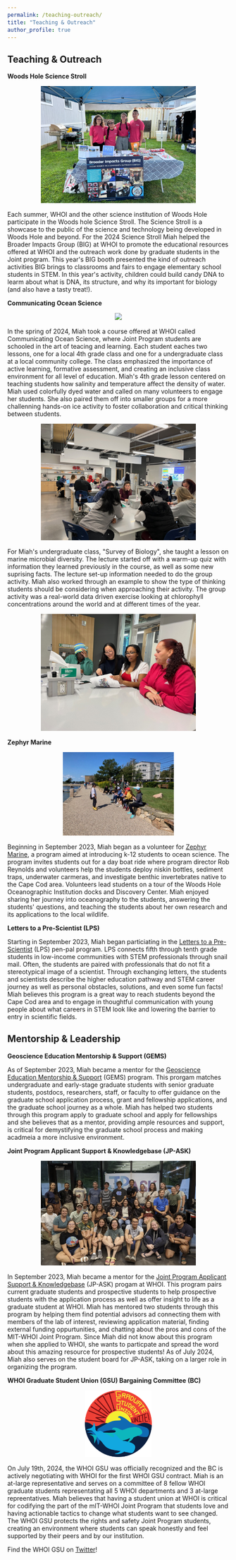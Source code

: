 ```yaml
---
permalink: /teaching-outreach/
title: "Teaching & Outreach"
author_profile: true
---
```

Teaching & Outreach
----------

**Woods Hole Science Stroll**

<center><p align="center" style="max-width:70%;"><img src="../images/IMG_2492.jpg" /></p></center>

Each summer, WHOI and the other science institution of Woods Hole participate in the Woods hole Science Stroll. The Science Stroll is a showcase to the public of the science and technology being developed in Woods Hole and beyond. For the 2024 Science Stroll Miah helped the Broader Impacts Group (BIG) at WHOI to promote the educational resources offered at WHOI and the outreach work done by graduate students in the Joint program. This year's BIG booth presented the kind of outreach activities BIG brings to classrooms and fairs to engage elementary school students in STEM. In this year's activity, children could build candy DNA to learm about what is DNA, its structure, and why its important for biology (and also have a tasty treat!).

**Communicating Ocean Science**

<center><p align="center" style="max-width:50%;"><img src="../images/IMG_1744.jpg" /></p></center>

In the spring of 2024, Miah took a course offered at WHOI called Communicating Ocean Science, where Joint Program students are schooled in the art of teacing and learning. Each student eaches two lessons, one for a local 4th grade class and one for a undergraduate class at a local community college. The class emphasized the importance of active learning, formative assessment, and creating an inclusive class environment for all level of education. Miah's 4th grade lesson centered on teaching students how salinity and temperature affect the density of water. Miah used colorfully dyed water and called on many volunteers to engage her students. She also paired them off into smaller groups for a more challenning hands-on ice activity to foster collaboration and critical thinking between students.

<center><p align="center" style="max-width:70%;"><img src="../images/IMG_5310.JPG" /></p></center>

For Miah's undergraduate class, "Survey of Biology", she taught a lesson on marine microbial diversity. The lecture started off with a warm-up quiz with information they learned previously in the course, as well as some new suprising facts. The lecture set-up information needed to do the group activity. Miah also worked through an example to show the type of thinking students should be considering when approaching their activity. The group activity was a real-world data driven exercise looking at chlorophyll concentrations around the world and at different times of the year. 

<center><p align="center" style="max-width:70%;"><img src="../images/IMG_5331.JPG" /></p></center>

**Zephyr Marine**

<center><p align="center" style="max-width:50%;"><img src="../images/Miah 1.jpeg" /></p></center>

Beginning in September 2023, Miah began as a volunteer for [Zephyr Marine](https://zephyrmarine.com/), a program aimed at introducing k-12 students to ocean science. The program invites students out for a day boat ride where program director Rob Reynolds and volunteers help the students deploy niskin bottles, sediment traps, underwater carmeras, and investigate benthic invertebrates native to the Cape Cod area. Volunteers lead students on a tour of the Woods Hole Oceanographic Institution docks and Discovery Center. Miah enjoyed sharing her journey into oceanography to the students, answering the students' questions, and teaching the students about her own research and its applications to the local wildlife.

**Letters to a Pre-Scientist (LPS)**

Starting in September 2023, Miah began particiating in the [Letters to a Pre-Scientist](https://prescientist.org/) (LPS) pen-pal program. LPS connects fifth through tenth grade students in low-income communities with STEM professionals through snail mail. Often, the students are paired with professionals that do not fit a stereotypical image of a scientist. Through exchanging letters, the students and scientists describe the higher education pathway and STEM career journey as well as personal obstacles, solutions, and even some fun facts! Miah believes this program is a great way to reach students beyond the Cape Cod area and to engage in thoughtful communication with young people about what careers in STEM look like and lowering the barrier to entry in scientific fields. 

Mentorship & Leadership
----------

**Geoscience Education Mentorship & Support (GEMS)**

As of September 2023, Miah became a mentor for the [Geoscience Education Mentorship & Support](https://gems-program.org/) (GEMS) program. This prorgam matches undergraduate and early-stage graduate students with senior graduate students, postdocs, researchers, staff, or faculty to offer guidance on the graduate school application process, grant and fellowship applications, and the graduate school journey as a whole. Miah has helped two students through this program apply to graduate school and apply for fellowships and she believes that as a mentor, providing ample resources and support, is critical for demystifying the graduate school process and making acadmeia a more inclusive environment.

**Joint Program Applicant Support & Knowledgebase (JP-ASK)**

<center><p align="center" style="max-width:70%;"><img src="../images/jp-ask.png" /></p></center>

In September 2023, Miah became a mentor for the [Joint Program Applicant Support & Knowledgebase](https://mit.whoi.edu/admissions/apply/jp-applicant-support-knowledgebase-jp-ask/) (JP-ASK) progam at WHOI. This program pairs current graduate students and prospective students to help prospective students with the application process as well as offer insight to life as a graduate student at WHOI. Miah has mentored two students through this program by helping them find potential advisors ad connecting them with members of the lab of interest, reviewing application material, finding external funding oppurtunities, and chatting about the pros and cons of the MIT-WHOI Joint Program. Since Miah did not know about this program when she applied to WHOI, she wants to particpate and spread the word about this amazing resource for prospective students! As of July 2024, Miah also serves on the student board for JP-ASK, taking on a larger role in organizing the program.

**WHOI Graduate Student Union (GSU) Bargaining Committee (BC)**

<center><p align="center" style="max-width:30%;"><img src="../images/WHOIGradUnionLogo.png" /></p></center>

On July 19th, 2024, the WHOI GSU was officially recognized and the BC is actively negotiating with WHOI for the first WHOI GSU contract. Miah is an at-large representative and serves on a committee of 8 fellow WHOI graduate students representating all 5 WHOI departments and 3 at-large repreentatives. Miah believes that having a student union at WHOI is critical for codifying the part of the mIT-WHOI Joint Program that students love and having actionable tactics to change what students want to see changed. The WHOI GSU protects the rights and safety Joint Program students, creating an environment where students can speak honestly and feel supported by their peers and by our institution.

Find the WHOI GSU on [Twitter](https://twitter.com/whoigradunion)!
